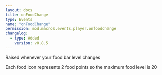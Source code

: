 ```yaml
---
layout: docs
title: onFoodChange
type: Events
name: "onFoodChange"
permission: mod.macros.events.player.onfoodchange
changelog:
  - type: Added
    version: v0.8.5
---
```

Raised whenever your food bar level changes

Each food icon represents 2 food points so the maximum food level is 20
